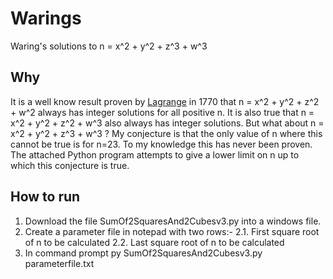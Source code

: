 # Warings
Waring's solutions to n = x^2 + y^2 + z^3 + w^3

## Why
It is a well know result proven by <a href="https://en.wikipedia.org/wiki/Lagrange%27s_four-square_theorem">Lagrange</a> in 1770 that n = x^2 + y^2 + z^2 + w^2 always has integer solutions for all positive n.
It is also true that n = x^2 + y^2 + z^2 + w^3 also always has integer solutions.
But what about n = x^2 + y^2 + z^3 + w^3 ?
My conjecture is that the only value of n where this cannot be true is for n=23.
To my knowledge this has never been proven.
The attached Python program attempts to give a lower limit on n up to which this conjecture is true.

## How to run
1. Download the file SumOf2SquaresAnd2Cubesv3.py into a windows file.
2. Create a parameter file in notepad with two rows:-
   2.1. First square root of n to be calculated
   2.2. Last square root of n to be calculated
3. In command prompt
   py SumOf2SquaresAnd2Cubesv3.py parameterfile.txt 
